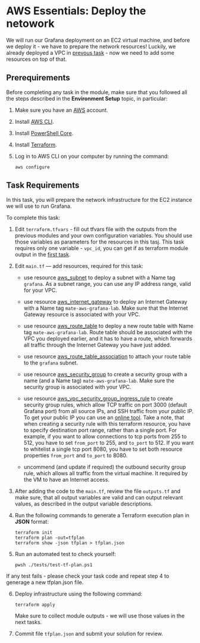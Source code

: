 # AWS Essentials: Deploy the netowork

We will run our Grafana deployment on an EC2 virtual machine, and before we deploy it - we have to prepare the network resources! Luckily, we already deployed a VPC in [prevous task](https://github.com/mate-academy/aws_devops_task_1_test_lab_setup) - now we need to add some resources on top of that. 

## Prerequirements

Before completing any task in the module, make sure that you followed all the steps described in the **Environment Setup** topic, in particular: 

1. Make sure you have an [AWS](https://aws.amazon.com/free/) account.

2. Install [AWS CLI](https://docs.aws.amazon.com/cli/latest/userguide/getting-started-install.html).

3. Install [PowerShell Core](https://learn.microsoft.com/en-us/powershell/scripting/install/installing-powershell?view=powershell-7.4).

4. Install [Terraform](https://developer.hashicorp.com/terraform/tutorials/aws-get-started/install-cli).

5. Log in to AWS CLI on your computer by running the command:
   
    ```
    aws configure
    ```

## Task Requirements 

In this task, you will prepare the network infrastructure for the EC2 instance we will use to run Grafana. 

To complete this task: 

1. Edit `terraform.tfvars` - fill out tfvars file with the outputs from the previous modules and your own configuration variables. You should use those variables as parameters for the resources in this tasj. This task requires only one variable - `vpc_id`, you can get if as terraform module output in the [first task](https://github.com/mate-academy/aws_devops_task_1_test_lab_setup). 

2. Edit `main.tf` — add resources, required for this task: 
    
    - use resource [aws_subnet](https://registry.terraform.io/providers/hashicorp/aws/latest/docs/resources/subnet) to deploy a subnet with a Name tag `grafana`. As a subnet range, you can use any IP address range, valid for your VPC. 

    - use resource [aws_internet_gateway](https://registry.terraform.io/providers/hashicorp/aws/latest/docs/resources/internet_gateway) to deploy an Internet Gateway with a Name tag `mate-aws-grafana-lab`. Make sure that the Internet Gateway resource is associated with your VPC. 

    - use resource [aws_route_table](https://registry.terraform.io/providers/hashicorp/aws/latest/docs/resources/route_table) to deploy a new route table with Name tag `mate-aws-grafana-lab`. Route table should be associated with the VPC you deployed earlier, and it has to have a route, which forwards all traffic through the Internet Gateway you have just added. 

    - use resource [aws_route_table_association](https://registry.terraform.io/providers/hashicorp/aws/latest/docs/resources/route_table_association) to attach your route table to the `grafana` subnet. 

    - use resource [aws_security_group](https://registry.terraform.io/providers/hashicorp/aws/latest/docs/resources/security_group.html) to create a security group with a name (and a Name tag) `mate-aws-grafana-lab`. Make sure the security group is associated with your VPC. 

    - use resource [aws_vpc_security_group_ingress_rule](https://registry.terraform.io/providers/hashicorp/aws/latest/docs/resources/vpc_security_group_ingress_rule) to create security group rules, which allow TCP traffic on port 3000 (default Grafana port) from all source IPs, and SSH traffic from your public IP. To get your public IP you can use an [online tool](https://whatismyipaddress.com/). Take a note, that when creating a security rule with this terraform resource, you have to specify destination port range, rather than a single port. For example, if you want to allow connections to tcp ports from 255 to 512, you have to set `from_port` to 255, and `to_port` to 512. If you want to whitelist a single tcp port 8080, you have to set both resource properties `from_port` and `to_port` to 8080.  

    - uncommend (and update if required) the outbound security group rule, which allows all traffic from the virtual machine. It required by the VM to have an Internet access.

3. After adding the code to the `main.tf`, review the file `outputs.tf` and make sure, that all output variables are valid and can output relevant values, as described in the output variable descriptions. 

4. Run the following commands to generate a Terraform execution plan in **JSON** format: 

    ```
    terraform init
    terraform plan -out=tfplan
    terraform show -json tfplan > tfplan.json
    ```

5. Run an automated test to check yourself:
 
    ```
    pwsh ./tests/test-tf-plan.ps1
    ```

If any test fails - please check your task code and repeat step 4 to generage a new tfplan.json file. 

6. Deploy infrastructure using the following command: 
    
    ```
    terraform apply
    ```
    Make sure to collect module outputs - we will use those values in the next tasks. 
    
5. Commit file `tfplan.json` and submit your solution for review. 
